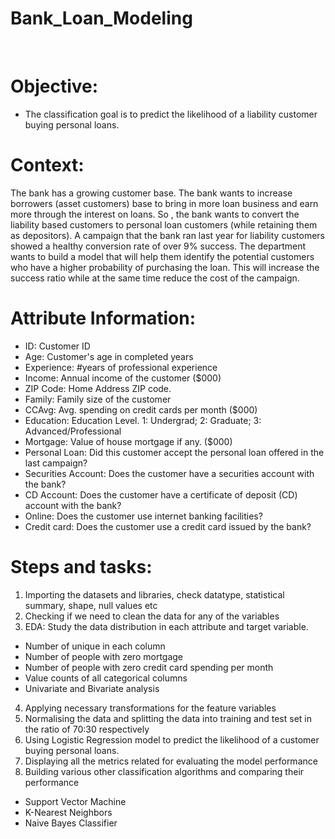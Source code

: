 # Bank_Loan_Modeling
<br>

# Objective:
- The classification goal is to predict the likelihood of a liability customer buying personal loans.

# Context:
The bank has a growing customer base. The bank wants to increase borrowers (asset customers) base to bring in more loan business and earn more through the interest on loans. So , the bank wants to convert the liability based customers to personal loan customers (while retaining them as depositors). A campaign that the bank ran last year for liability customers showed a healthy conversion rate of over 9% success. The department wants to build a model that will help them identify the potential customers who have a higher probability of purchasing the loan. This will increase the success ratio while at the same time reduce the cost of the campaign.

# Attribute Information:
- ID: Customer ID
- Age: Customer's age in completed years
- Experience: #years of professional experience
- Income: Annual income of the customer ($000)
- ZIP Code: Home Address ZIP code.
- Family: Family size of the customer
- CCAvg: Avg. spending on credit cards per month ($000)
- Education: Education Level. 1: Undergrad; 2: Graduate; 3: Advanced/Professional
- Mortgage: Value of house mortgage if any. ($000)
- Personal Loan: Did this customer accept the personal loan offered in the last campaign?
- Securities Account: Does the customer have a securities account with the bank?
- CD Account: Does the customer have a certificate of deposit (CD) account with the bank?
- Online: Does the customer use internet banking facilities?
- Credit card: Does the customer use a credit card issued by the bank?

# Steps and tasks:
1. Importing the datasets and libraries, check datatype, statistical summary, shape, null values etc
2. Checking if we need to clean the data for any of the variables
3. EDA: Study the data distribution in each attribute and target variable.
- Number of unique in each column
- Number of people with zero mortgage
- Number of people with zero credit card spending per month
- Value counts of all categorical columns
- Univariate and Bivariate analysis
4. Applying necessary transformations for the feature variables
5. Normalising the data and splitting the data into training and test set in the ratio of 70:30 respectively
6. Using Logistic Regression model to predict the likelihood of a customer buying personal loans.
7. Displaying all the metrics related for evaluating the model performance
8. Building various other classification algorithms and comparing their performance
- Support Vector Machine
- K-Nearest Neighbors
- Naive Bayes Classifier
